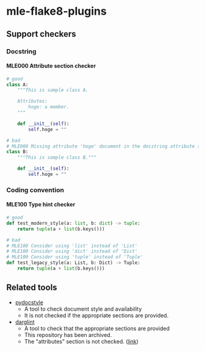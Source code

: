 # mle-flake8-plugins

## Support checkers

### Docstring

#### MLE000 Attribute section checker

```py
# good
class A:
    """This is sample class A.

    Attributes:
        hoge: a member.
    """

    def __init__(self):
        self.hoge = ""

# bad
# MLE000 Missing attribute 'hoge' document in the docstring attribute section
class B:
    """This is sample class B."""

    def __init__(self):
        self.hoge = ""

```

### Coding convention

#### MLE100 Type hint checker

```py
# good
def test_modern_style(a: list, b: dict) -> tuple:
    return tuple(a + list(b.keys()))

# bad
# MLE100 Consider using 'list' instead of 'List'
# MLE100 Consider using 'dict' instead of 'Dict'
# MLE100 Consider using 'tuple' instead of 'Tuple'
def test_legacy_style(a: List, b: Dict) -> Tuple:
    return tuple(a + list(b.keys()))
```

## Related tools
* [pydocstyle](https://github.com/PyCQA/pydocstyle)
  * A tool to check document style and availability
  * It is not checked if the appropriate sections are provided.
* [darglint](https://github.com/terrencepreilly/darglint)
  * A tool to check that the appropriate sections are provided
  * This repository has been archived.
  * The "attributes" section is not checked. ([link](https://github.com/terrencepreilly/darglint/issues/25))
